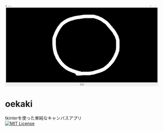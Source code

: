 <p align="center">
<img src="https://raw.githubusercontent.com/y-tetsu/oekaki/images/oekaki.png">
</p>

# oekaki
tkinterを使った単純なキャンバスアプリ<br>
[![MIT License](http://img.shields.io/badge/license-MIT-blue.svg?style=flat)](LICENSE)<br>

